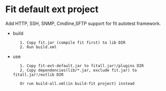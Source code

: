 # Fit default ext project  

Add HTTP, SSH, SNMP, Cmdline,SFTP support for fit autotest framework.

* build

         1. Copy fit.jar (compile fit first) to lib DIR
         2. Run build.xml
     
* use 

         1. Copy fit-ext-default.jar to fitall.jar!/plugins DIR
         2. Copy dependencies(lib/*.jar, exclude fit.jar) to fitall.jar!/extlib DIR
         
         Or run build-all.xml(in build-fit project) instead


